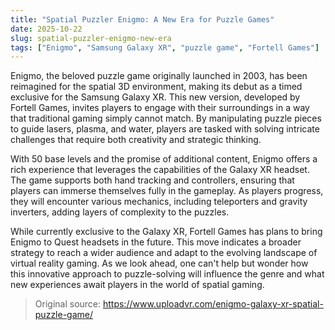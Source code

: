 ```yaml
---
title: "Spatial Puzzler Enigmo: A New Era for Puzzle Games"
date: 2025-10-22
slug: spatial-puzzler-enigmo-new-era
tags: ["Enigmo", "Samsung Galaxy XR", "puzzle game", "Fortell Games"]
---
```

Enigmo, the beloved puzzle game originally launched in 2003, has been reimagined for the spatial 3D environment, making its debut as a timed exclusive for the Samsung Galaxy XR. This new version, developed by Fortell Games, invites players to engage with their surroundings in a way that traditional gaming simply cannot match. By manipulating puzzle pieces to guide lasers, plasma, and water, players are tasked with solving intricate challenges that require both creativity and strategic thinking.

With 50 base levels and the promise of additional content, Enigmo offers a rich experience that leverages the capabilities of the Galaxy XR headset. The game supports both hand tracking and controllers, ensuring that players can immerse themselves fully in the gameplay. As players progress, they will encounter various mechanics, including teleporters and gravity inverters, adding layers of complexity to the puzzles.

While currently exclusive to the Galaxy XR, Fortell Games has plans to bring Enigmo to Quest headsets in the future. This move indicates a broader strategy to reach a wider audience and adapt to the evolving landscape of virtual reality gaming. As we look ahead, one can't help but wonder how this innovative approach to puzzle-solving will influence the genre and what new experiences await players in the world of spatial gaming.
> Original source: https://www.uploadvr.com/enigmo-galaxy-xr-spatial-puzzle-game/